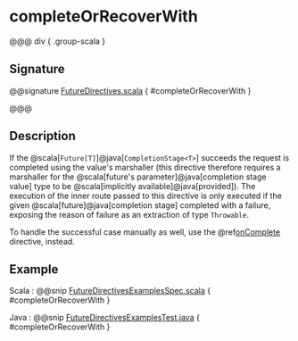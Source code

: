 # completeOrRecoverWith

@@@ div { .group-scala }

## Signature

@@signature [FutureDirectives.scala](/http/src/main/scala/org/apache/pekko/http/scaladsl/server/directives/FutureDirectives.scala) { #completeOrRecoverWith }

@@@

## Description

If the @scala[`Future[T]`]@java[`CompletionStage<T>`] succeeds the request is completed using the value's marshaller (this directive therefore
requires a marshaller for the @scala[future's parameter]@java[completion stage value] type to be @scala[implicitly available]@java[provided]). The execution of the inner
route passed to this directive is only executed if the given @scala[future]@java[completion stage] completed with a failure,
exposing the reason of failure as an extraction of type `Throwable`.

To handle the successful case manually as well, use the @ref[onComplete](onComplete.md) directive, instead.

## Example

Scala
:  @@snip [FutureDirectivesExamplesSpec.scala](/docs/src/test/scala/docs/http/scaladsl/server/directives/FutureDirectivesExamplesSpec.scala) { #completeOrRecoverWith }

Java
:  @@snip [FutureDirectivesExamplesTest.java](/docs/src/test/java/docs/http/javadsl/server/directives/FutureDirectivesExamplesTest.java) { #completeOrRecoverWith }
